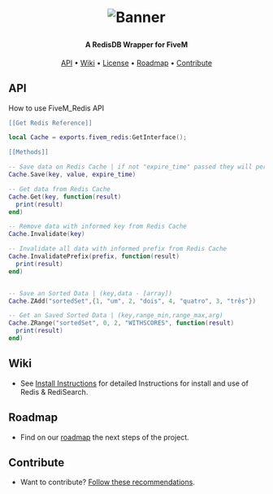 <h1 align="center">

![Banner](https://raw.githubusercontent.com/Santagain/fivem_redis/main/banner.png)

</h1>

<h4 align="center">A RedisDB Wrapper for FiveM</h4>

<p align="center">
  <a href="#API">API</a> •
  <a href="#Wiki">Wiki</a> •
  <a href="#License">License</a> •
  <a href="#Roadmap">Roadmap</a> •
  <a href="#Contribute">Contribute</a>
</p>

## API

How to use FiveM_Redis API

```lua
[[Get Redis Reference]]

local Cache = exports.fivem_redis:GetInterface();

[[Methods]]

-- Save data on Redis Cache | if not "expire_time" passed they will persistent
Cache.Save(key, value, expire_time)

-- Get data from Redis Cache
Cache.Get(key, function(result)
  print(result)
end)

-- Remove data with informed key from Redis Cache
Cache.Invalidate(key)

-- Invalidate all data with informed prefix from Redis Cache
Cache.InvalidatePrefix(prefix, function(result)
  print(result)
end)


-- Save an Sorted Data | (key,data - [array])
Cache.ZAdd("sortedSet",{1, "um", 2, "dois", 4, "quatro", 3, "três"})

-- Get an Saved Sorted Data | (key,range_min,range_max,arg)
Cache.ZRange("sortedSet", 0, 2, "WITHSCORES", function(result)
  print(result)
end)

```




## Wiki

- See [Install Instructions](https://github.com/Santagain/fivem_redis/wiki) for detailed Instructions for install and use of Redis & RediSearch.

## Roadmap

- Find on our [roadmap](https://github.com/Santagain/fivem_redis/projects/1) the next steps of the project.

## Contribute

- Want to contribute? [Follow these recommendations](https://github.com/Santagain/fivem_redis/blob/main/CONTRIBUTING.md).
